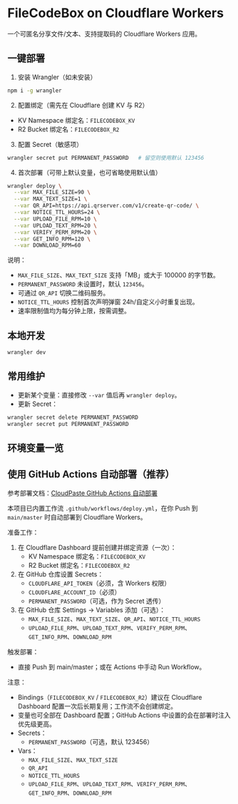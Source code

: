 # FileCodeBox on Cloudflare Workers

一个可匿名分享文件/文本、支持提取码的 Cloudflare Workers 应用。

## 一键部署

1) 安装 Wrangler（如未安装）
```bash
npm i -g wrangler
```

2) 配置绑定（需先在 Cloudflare 创建 KV 与 R2）
- KV Namespace 绑定名：`FILECODEBOX_KV`
- R2 Bucket 绑定名：`FILECODEBOX_R2`

3) 配置 Secret（敏感项）
```bash
wrangler secret put PERMANENT_PASSWORD   # 留空则使用默认 123456
```

4) 首次部署（可带上默认变量，也可省略使用默认值）
```bash
wrangler deploy \
  --var MAX_FILE_SIZE=90 \
  --var MAX_TEXT_SIZE=1 \
  --var QR_API=https://api.qrserver.com/v1/create-qr-code/ \
  --var NOTICE_TTL_HOURS=24 \
  --var UPLOAD_FILE_RPM=10 \
  --var UPLOAD_TEXT_RPM=20 \
  --var VERIFY_PERM_RPM=20 \
  --var GET_INFO_RPM=120 \
  --var DOWNLOAD_RPM=60
```

说明：
- `MAX_FILE_SIZE`、`MAX_TEXT_SIZE` 支持「MB」或大于 100000 的字节数。
- `PERMANENT_PASSWORD` 未设置时，默认 `123456`。
- 可通过 `QR_API` 切换二维码服务。
- `NOTICE_TTL_HOURS` 控制首次声明弹窗 24h/自定义小时重复出现。
- 速率限制值均为每分钟上限，按需调整。

## 本地开发
```bash
wrangler dev
```

## 常用维护
- 更新某个变量：直接修改 `--var` 值后再 `wrangler deploy`。
- 更新 Secret：
```bash
wrangler secret delete PERMANENT_PASSWORD
wrangler secret put PERMANENT_PASSWORD
```

## 环境变量一览

## 使用 GitHub Actions 自动部署（推荐）

参考部署文档：[CloudPaste GitHub Actions 自动部署](https://doc.cloudpaste.qzz.io/guide/deploy-github-actions)

本项目已内置工作流 `.github/workflows/deploy.yml`，在你 Push 到 `main/master` 时自动部署到 Cloudflare Workers。

准备工作：
1) 在 Cloudflare Dashboard 提前创建并绑定资源（一次）：
   - KV Namespace 绑定名：`FILECODEBOX_KV`
   - R2 Bucket 绑定名：`FILECODEBOX_R2`
2) 在 GitHub 仓库设置 Secrets：
   - `CLOUDFLARE_API_TOKEN`（必须，含 Workers 权限）
   - `CLOUDFLARE_ACCOUNT_ID`（必须）
   - `PERMANENT_PASSWORD`（可选，作为 Secret 透传）
3) 在 GitHub 仓库 Settings → Variables 添加（可选）：
   - `MAX_FILE_SIZE`、`MAX_TEXT_SIZE`、`QR_API`、`NOTICE_TTL_HOURS`
   - `UPLOAD_FILE_RPM`、`UPLOAD_TEXT_RPM`、`VERIFY_PERM_RPM`、`GET_INFO_RPM`、`DOWNLOAD_RPM`

触发部署：
- 直接 Push 到 main/master；或在 Actions 中手动 Run Workflow。

注意：
- Bindings（`FILECODEBOX_KV` / `FILECODEBOX_R2`）建议在 Cloudflare Dashboard 配置一次后长期复用；工作流不会创建绑定。
- 变量也可全部在 Dashboard 配置；GitHub Actions 中设置的会在部署时注入优先级更高。
- Secrets：
  - `PERMANENT_PASSWORD`（可选，默认 123456）
- Vars：
  - `MAX_FILE_SIZE`、`MAX_TEXT_SIZE`
  - `QR_API`
  - `NOTICE_TTL_HOURS`
  - `UPLOAD_FILE_RPM`、`UPLOAD_TEXT_RPM`、`VERIFY_PERM_RPM`、`GET_INFO_RPM`、`DOWNLOAD_RPM`
